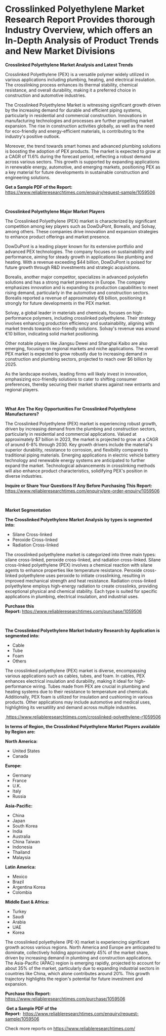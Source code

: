 <p><h1>Crosslinked Polyethylene Market Research Report Provides thorough Industry Overview, which offers an In-Depth Analysis of Product Trends and New Market Divisions</h1></p><p><strong>Crosslinked Polyethylene Market Analysis and Latest Trends</strong></p>
<p><p>Crosslinked Polyethylene (PEX) is a versatile polymer widely utilized in various applications including plumbing, heating, and electrical insulation. The crosslinking process enhances its thermal stability, chemical resistance, and overall durability, making it a preferred choice in construction and automotive industries.</p><p>The Crosslinked Polyethylene Market is witnessing significant growth driven by the increasing demand for durable and efficient piping systems, particularly in residential and commercial construction. Innovations in manufacturing technologies and processes are further propelling market expansion. The rise in construction activities globally, as well as the need for eco-friendly and energy-efficient materials, is contributing to the industry's positive outlook.</p><p>Moreover, the trend towards smart homes and advanced plumbing solutions is boosting the adoption of PEX products. The market is expected to grow at a CAGR of 11.6% during the forecast period, reflecting a robust demand across various sectors. This growth is supported by expanding applications in renewable energy, automotive, and emerging markets, positioning PEX as a key material for future developments in sustainable construction and engineering solutions.</p></p>
<p><strong>Get a Sample PDF of the Report:&nbsp;</strong> <a href="https://www.reliableresearchtimes.com/enquiry/request-sample/1059506?utm_campaign=3054&utm_medium=2&utm_source=Github&utm_content=ia&utm_term=01042025&utm_id=crosslinked-polyethylene">https://www.reliableresearchtimes.com/enquiry/request-sample/1059506</a></p>
<p>&nbsp;</p>
<p><strong>Crosslinked Polyethylene Major Market Players</strong></p>
<p><p>The Crosslinked Polyethylene (PEX) market is characterized by significant competition among key players such as DowDuPont, Borealis, and Solvay, among others. These companies drive innovation and expansion strategies to enhance product offerings and market presence.</p><p>DowDuPont is a leading player known for its extensive portfolio and advanced PEX technologies. The company focuses on sustainability and performance, aiming for steady growth in applications like plumbing and heating. With a revenue exceeding $44 billion, DowDuPont is poised for future growth through R&D investments and strategic acquisitions.</p><p>Borealis, another major competitor, specializes in advanced polyolefin solutions and has a strong market presence in Europe. The company emphasizes innovation and is expanding its production capabilities to meet rising demand, particularly in the automotive and construction sectors. Borealis reported a revenue of approximately €8 billion, positioning it strongly for future developments in the PEX market.</p><p>Solvay, a global leader in materials and chemicals, focuses on high-performance polymers, including crosslinked polyethylene. Their strategy involves enhancing production efficiency and sustainability, aligning with market trends towards eco-friendly solutions. Solvay's revenue was around €10 billion, indicating solid market positioning.</p><p>Other notable players like Jiangsu Dewei and Shanghai Kaibo are also emerging, focusing on regional markets and niche applications. The overall PEX market is expected to grow robustly due to increasing demand in construction and plumbing sectors, projected to reach over $6 billion by 2025.</p><p>As the landscape evolves, leading firms will likely invest in innovation, emphasizing eco-friendly solutions to cater to shifting consumer preferences, thereby securing their market shares against new entrants and regional players.</p></p>
<p>&nbsp;</p>
<p><strong>What Are The Key Opportunities For Crosslinked Polyethylene Manufacturers?</strong></p>
<p><p>The Crosslinked Polyethylene (PEX) market is experiencing robust growth, driven by increasing demand from the plumbing and construction sectors, particularly in residential and commercial applications. Valued at approximately $7 billion in 2023, the market is projected to grow at a CAGR of around 6-8% through 2030. Key growth drivers include the material's superior durability, resistance to corrosion, and flexibility compared to traditional piping materials. Emerging applications in electric vehicle battery technology and renewable energy systems are anticipated to further expand the market. Technological advancements in crosslinking methods will also enhance product characteristics, solidifying PEX's position in diverse industries.</p></p>
<p><strong>Inquire or Share Your Questions If Any Before Purchasing This Report:</strong> <a href="https://www.reliableresearchtimes.com/enquiry/pre-order-enquiry/1059506?utm_campaign=3054&utm_medium=2&utm_source=Github&utm_content=ia&utm_term=01042025&utm_id=crosslinked-polyethylene">https://www.reliableresearchtimes.com/enquiry/pre-order-enquiry/1059506</a></p>
<p>&nbsp;</p>
<p><strong>Market Segmentation</strong></p>
<p><strong>The Crosslinked Polyethylene Market Analysis by types is segmented into:</strong></p>
<p><ul><li>Silane Cross-linked</li><li>Peroxide Cross-linked</li><li>Radiation Cross-linked</li></ul></p>
<p><p>The crosslinked polyethylene market is categorized into three main types: silane cross-linked, peroxide cross-linked, and radiation cross-linked. Silane cross-linked polyethylene (PEX) involves a chemical reaction with silane agents to enhance properties like temperature resistance. Peroxide cross-linked polyethylene uses peroxide to initiate crosslinking, resulting in improved mechanical strength and heat resistance. Radiation cross-linked polyethylene employs high-energy radiation to create crosslinks, providing exceptional physical and chemical stability. Each type is suited for specific applications in plumbing, electrical insulation, and industrial uses.</p></p>
<p><strong>Purchase this Report:&nbsp;</strong><a href="https://www.reliableresearchtimes.com/purchase/1059506?utm_campaign=3054&utm_medium=2&utm_source=Github&utm_content=ia&utm_term=01042025&utm_id=crosslinked-polyethylene">https://www.reliableresearchtimes.com/purchase/1059506</a></p>
<p>&nbsp;</p>
<p><strong>The Crosslinked Polyethylene Market Industry Research by Application is segmented into:</strong></p>
<p><ul><li>Cable</li><li>Tube</li><li>Foam</li><li>Others</li></ul></p>
<p><p>The crosslinked polyethylene (PEX) market is diverse, encompassing various applications such as cables, tubes, and foam. In cables, PEX enhances electrical insulation and durability, making it ideal for high-performance wiring. Tubes made from PEX are crucial in plumbing and heating systems due to their resistance to temperature and chemicals. Additionally, PEX foam is utilized for insulation and cushioning in various products. Other applications may include automotive and medical uses, highlighting its versatility and demand across multiple industries.</p></p>
<p><a href="https://www.reliableresearchtimes.com/crosslinked-polyethylene-r1059506?utm_campaign=3054&utm_medium=2&utm_source=Github&utm_content=ia&utm_term=01042025&utm_id=crosslinked-polyethylene">&nbsp;https://www.reliableresearchtimes.com/crosslinked-polyethylene-r1059506</a></p>
<p><strong>In terms of Region, the Crosslinked Polyethylene Market Players available by Region are:</strong></p>
<p>
    <p> <strong> North America: </strong>
        <ul>
            <li>United States</li>
            <li>Canada</li>
        </ul>
        </p> 
    <p> <strong> Europe: </strong>
        <ul>
            <li>Germany</li>
            <li>France</li>
            <li>U.K.</li>
            <li>Italy</li>
            <li>Russia</li>
        </ul>
        </p> 
    <p> <strong> Asia-Pacific: </strong>
        <ul>
            <li>China</li>
            <li>Japan</li>
            <li>South Korea</li>
            <li>India</li>
            <li>Australia</li>
            <li>China Taiwan</li>
            <li>Indonesia</li>
            <li>Thailand</li>
            <li>Malaysia</li>
        </ul>
        </p> 
    <p> <strong> Latin America: </strong>
        <ul>
            <li>Mexico</li>
            <li>Brazil</li>
            <li>Argentina Korea</li>
            <li>Colombia</li>
        </ul>
        </p> 
    <p> <strong> Middle East & Africa: </strong>
        <ul>
            <li>Turkey</li>
            <li>Saudi</li>
            <li>Arabia</li>
            <li>UAE</li>
            <li>Korea</li>
        </ul>
    </p>
    </p>
<p><p>The crosslinked polyethylene (PE-X) market is experiencing significant growth across various regions. North America and Europe are anticipated to dominate, collectively holding approximately 45% of the market share, driven by increasing demand in plumbing and construction applications. The Asia-Pacific (APAC) region is emerging rapidly, projected to account for about 35% of the market, particularly due to expanding industrial sectors in countries like China, which alone contributes around 20%. This growth trajectory highlights the region's potential for future investment and expansion.</p></p>
<p><strong>Purchase this Report: </strong><a href="https://www.reliableresearchtimes.com/purchase/1059506?utm_campaign=3054&utm_medium=2&utm_source=Github&utm_content=ia&utm_term=01042025&utm_id=crosslinked-polyethylene">https://www.reliableresearchtimes.com/purchase/1059506</a></p>
<p>&nbsp;<strong>Get a Sample PDF of the Report:&nbsp;&nbsp;</strong><a href="https://www.reliableresearchtimes.com/enquiry/request-sample/1059506?utm_campaign=3054&utm_medium=2&utm_source=Github&utm_content=ia&utm_term=01042025&utm_id=crosslinked-polyethylene">https://www.reliableresearchtimes.com/enquiry/request-sample/1059506</a></p>
<p><strong></strong></p>
<p>Check more reports on <a href="https://www.reliableresearchtimes.com/?utm_campaign=3054&utm_medium=2&utm_source=Github&utm_content=ia&utm_term=01042025&utm_id=crosslinked-polyethylene">https://www.reliableresearchtimes.com/</a></p>